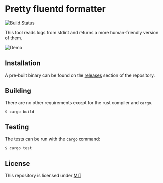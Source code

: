 # Pretty fluentd formatter

[![Build Status](https://travis-ci.org/xswordsx/ff.svg?branch=master)](https://travis-ci.org/xswordsx/ff)

This tool reads logs from stdint and returns a more
human-friendly version of them.

![Demo](http://a.webpurr.com/56Lz.webp)

## Installation

A pre-built binary can be found on the [releases](https://github.com/xswordsx/ff/releases)
section of the repository.

## Building

There are no other requirements except for the rust compiler
and `cargo`.

    $ cargo build

## Testing

The tests can be run with the `cargo` command:

    $ cargo test

## License

This repository is licensed under [MIT](https://opensource.org/licenses/MIT)

